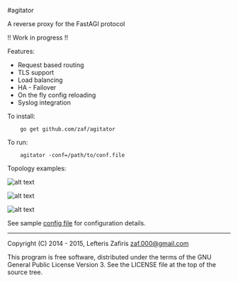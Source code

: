 #agitator

A reverse proxy for the FastAGI protocol

!! Work in progress !!

Features:

* Request based routing
* TLS support
* Load balancing
* HA - Failover
* On the fly config reloading
* Syslog integration

To install:
```
	go get github.com/zaf/agitator
```
To run:
```
	agitator -conf=/path/to/conf.file
```
Topology examples:

![alt text](https://raw.githubusercontent.com/zaf/agitator/master/doc/example-1.png)

![alt text](https://raw.githubusercontent.com/zaf/agitator/master/doc/example-3.png)

![alt text](https://raw.githubusercontent.com/zaf/agitator/master/doc/example-2.png)

See sample [config file](https://github.com/zaf/agitator/blob/master/sample.conf) for configuration details.

---

Copyright (C) 2014 - 2015, Lefteris Zafiris <zaf.000@gmail.com>

This program is free software, distributed under the terms of
the GNU General Public License Version 3. See the LICENSE file
at the top of the source tree.
